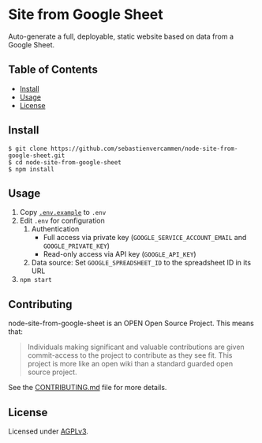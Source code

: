 # Site from Google Sheet

Auto-generate a full, deployable, static website based on data from a Google Sheet.

## Table of Contents

* [Install](#install)
* [Usage](#usage)
* [License](#license)

## Install

```
$ git clone https://github.com/sebastienvercammen/node-site-from-google-sheet.git
$ cd node-site-from-google-sheet
$ npm install
```

## Usage

1. Copy [`.env.example`](.env.example) to `.env`
2. Edit `.env` for configuration
    1. Authentication
        * Full access via private key (`GOOGLE_SERVICE_ACCOUNT_EMAIL` and `GOOGLE_PRIVATE_KEY`)
        * Read-only access via API key (`GOOGLE_API_KEY`)
    2. Data source: Set `GOOGLE_SPREADSHEET_ID` to the spreadsheet ID in its URL
3. `npm start`

## Contributing

node-site-from-google-sheet is an OPEN Open Source Project. This means that:

> Individuals making significant and valuable contributions are given commit-access to the project to contribute as they see fit. This project is more like an open wiki than a standard guarded open source project.

See the [CONTRIBUTING.md](CONTRIBUTING.md) file for more details.

## License

Licensed under [AGPLv3](LICENSE).
